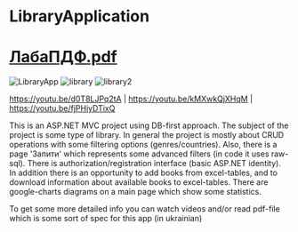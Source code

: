 # LibraryApplication
# [ЛабаПДФ.pdf](https://github.com/deWladimir/LibraryApplication/files/7019744/default.pdf)
![LibraryApp](https://user-images.githubusercontent.com/64546283/130194833-19ebc95e-3e24-4472-b642-f3ec5d1ceda3.png)
![library](https://user-images.githubusercontent.com/64546283/130195536-61ad13d9-a5bf-4d57-9110-87167b2d1fae.png)
![library2](https://user-images.githubusercontent.com/64546283/130195540-6423f2c0-9ca6-42af-8ed9-57f3d6c2cc86.png)

https://youtu.be/d0T8LJPq2tA |
https://youtu.be/kMXwkQjXHqM |
https://youtu.be/fjPHiyDTixQ

This is an ASP.NET MVC project using DB-first approach. The subject of the project is some type of library.
In general the project is mostly about CRUD operations with some filtering options (genres/countries).
Also, there is a page 'Запити' which represents some advanced filters (in code it uses raw-sql).
There is authorization/registration interface (basic ASP.NET identity).
In addition there is an opportunity to add books from excel-tables, and to download information about available books to excel-tables.
There are google-charts diagrams on a main page which show some statistics.

To get some more detailed info you can watch videos and/or read pdf-file which is some sort of spec for this app (in ukrainian)

